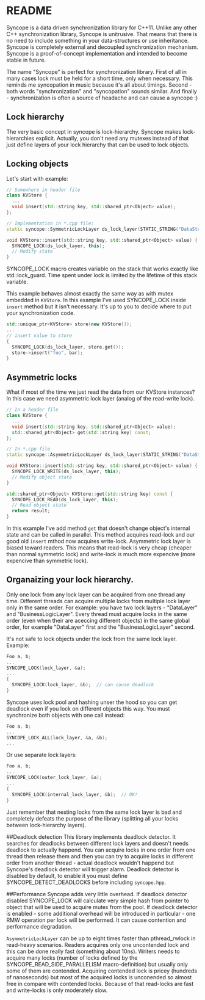 README
======

Syncope is a data driven synchronization library for C++11. Unlike any other C++ synchronization library, Syncope is unitrusive. That means that there is no need to include something in your data-structures or use inheritance. Syncope is completely external and decoupled synchronization mechanism. Syncope is a proof-of-concept implementation and intended to become stable in future.

The name "Syncope" is perfect for synchronization library. First of all in many cases lock must be held for a short time, only when necessary. This reminds me syncopation in music because it's all about timings. Second - both words "synchronization" and "syncopation" sounds similar. And finally - synchronization is often a source of headache and can cause a syncope :)

## Lock hierarchy
The very basic concept in syncope is lock-hierarchy. Syncope makes lock-hierarchies explicit. Actually, you don't need any mutexes instead of that just define layers of your lock hierarchy that can be used to lock objects.

## Locking objects
Let's start with example:
```C++
// Somewhere in header file
class KVStore {
  ...
  void insert(std::string key, std::shared_ptr<Object> value);
};

// Implementation in *.cpp file:
static syncope::SymmetricLockLayer ds_lock_layer(STATIC_STRING("DataStore"));

void KVStore::insert(std::string key, std::shared_ptr<Object> value) {
  SYNCOPE_LOCK(ds_lock_layer, this);
  // Modify state
}
```
SYNCOPE_LOCK macro creates variable on the stack that works exactly like std::lock_guard. Time spent under lock is limited by the lifetime of this stack variable.

This example behaves almost exactly the same way as with mutex embedded in `KVStore`. In this example I've used SYNCOPE_LOCK inside `insert` method but it isn't necessary. It's up to you to decide where to put your synchronization code.
```C++
std::unique_ptr<KVStore> store(new KVStore());
...
// insert value to store
{
  SYNCOPE_LOCK(ds_lock_layer, store.get());
  store->insert("foo", bar);
}
```

## Asymmetric locks
What if most of the time we just read the data from our KVStore instances? In this case we need asymmetric lock layer (analog of the read-write lock).
```C++
// In a header file
class KVStore {
  ...
  void insert(std::string key, std::shared_ptr<Object> value);
  std::shared_ptr<Object> get(std::string key) const;
};

// In *.cpp file
static syncope::AsymmetricLockLayer ds_lock_layer(STATIC_STRING("DataStore"));

void KVStore::insert(std::string key, std::shared_ptr<Object> value) {
  SYNCOPE_LOCK_WRITE(ds_lock_layer, this);
  // Modify object state
}

std::shared_ptr<Object> KVStore::get(std::string key) const {
  SYNCOPE_LOCK_READ(ds_lock_layer, this);
  // Read object state
  return result;
}
```
In this example I've add method `get` that doesn't change object's internal state and can be called in parallel. This method acquires read-lock and our good old `insert` mthod now acquires write-lock. Asymmetric lock layer is biased toward readers. This means that read-lock is very cheap (cheaper than normal symmetric lock) and write-lock is much more expencive (more expencive than symmetric lock).

## Organaizing your lock hierarchy.
Only one lock from any lock layer can be acquired from one thread any time. Different threads can acquire multiple locks from multiple lock layer only in the same order. For example: you have two lock layers - "DataLayer" and "BusinessLogicLayer". Every thread must acquire locks in the same order (even when their are aceccing different objects) in the same global order, for example "DataLayer" first and the "BusinessLogicLayer" second.

It's not safe to lock objects under the lock from the same lock layer. Example:
```C++
Foo a, b;
...
SYNCOPE_LOCK(lock_layer, &a);
...
{
  SYNCOPE_LOCK(lock_layer, &b);  // can cause deadlock
}
```
Syncope uses lock pool and hashing unser the hood so you can get deadlock even if you lock on different objects this way. You must synchronize both objects with one call instead:
```C++
Foo a, b;
...
SYNCOPE_LOCK_ALL(lock_layer, &a, &b);
...
```
Or use separate lock layers:
```C++
Foo a, b;
...
SYNCOPE_LOCK(outer_lock_layer, &a);
...
{
  SYNCOPE_LOCK(internal_lock_layer, &b);  // OK!
}
```
Just remember that nesting locks from the same lock layer is bad and completely defeats the purpose of the library (splitting all your locks between lock-hierarchy layers).

##Deadlock detection
This library implements deadlock detector. It searches for deadlocks between different lock layers and doesn't needs deadlock to actually happend. You can acquire locks in one order from one thread then release them and then you can try to acquire locks in different order from another thread - actual deadlock wouldn't happend but Syncope's deadlock detector will trigger alarm. Deadlock detector is disabled by default, to enable it you must define SYNCOPE_DETECT_DEADLOCKS before including `syncope.hpp`.

##Performance
Syncope adds very little overhead. If deadlock detector disabled SYNCOPE_LOCK will calculate very simple hash from pointer to object that will be used to acquire mutex from the pool. If deadlock detector is enabled - some additional overhead will be introduced in particular - one RMW operation per lock will be performed. It can cause contention and performance degradation.

`AsymmetricLockLayer` can be up to eight times faster than pthread_rwlock in read-heavy scenarios. Readers acquires only one uncontended lock and this can be done really fast (something about 10ns). Writers needs to acquire many locks (number of locks defined by the SYNCOPE_READ_SIDE_PARALLELISM macro-definition) but usually only some of them are contended. Acquiring contended lock is pricey (hundreds of nanoseconds) but most of the acquired locks is unconended so almost free in compare with contended locks. Because of that read-locks are fast and write-locks is only moderately slow.
